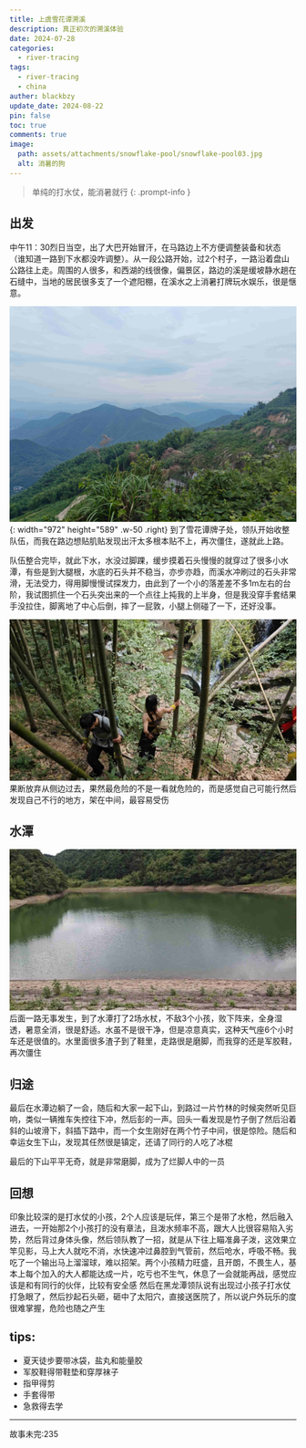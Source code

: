 ```yaml
---
title: 上虞雪花谭溯溪
description: 真正初次的溯溪体验
date: 2024-07-28
categories:
  - river-tracing
tags:
  - river-tracing
  - china
auther: blackbzy
update_date: 2024-08-22
pin: false
toc: true
comments: true
image:
  path: assets/attachments/snowflake-pool/snowflake-pool03.jpg
  alt: 消暑的狗
---
```


> 单纯的打水仗，能消暑就行
{: .prompt-info }

## 出发
中午11：30烈日当空，出了大巴开始冒汗，在马路边上不方便调整装备和状态（谁知道一路到下水都没咋调整）。从一段公路开始，过2个村子，一路沿着盘山公路往上走。周围的人很多，和西湖的线很像，偏景区，路边的溪是缓坡静水趟在石缝中，当地的居民很多支了一个遮阳棚，在溪水之上消暑打牌玩水娱乐，很是惬意。

![img](assets/attachments/fairy-canyon/fairy-canyon05.jpg){: width="972" height="589" .w-50 .right}
到了雪花谭牌子处，领队开始收整队伍，而我在路边想贴肌贴发现出汗太多根本贴不上，再次僵住，遂就此上路。

队伍整合完毕，就此下水，水没过脚踝，缓步摸着石头慢慢的就穿过了很多小水潭，有些是到大腿根，水底的石头并不稳当，亦步亦趋，而溪水冲刷过的石头非常滑，无法受力，得用脚慢慢试探发力，由此到了一个小的落差差不多1m左右的台阶，我试图抓住一个石头突出来的一个点往上扽我的上半身，但是我没穿手套结果手没拉住，脚离地了中心后倒，摔了一屁敦，小腿上侧碰了一下，还好没事。

![img](assets/attachments/fairy-canyon/fairy-canyon04.jpg)
果断放弃从侧边过去，果然最危险的不是一看就危险的，而是感觉自己可能行然后发现自己不行的地方，架在中间，最容易受伤

## 水潭
![img](assets/attachments/fairy-canyon/fairy-canyon02.jpg)
后面一路无事发生，到了水潭打了2场水杖，不敌3个小孩，败下阵来，全身湿透，暑意全消，很是舒适。水虽不是很干净，但是凉意真实，这种天气座6个小时车还是很值的。水里面很多渣子到了鞋里，走路很是磨脚，而我穿的还是军胶鞋，再次僵住

## 归途
最后在水潭边躺了一会，随后和大家一起下山，到路过一片竹林的时候突然听见巨响，类似一辆推车失控往下冲，然后彭的一声。回头一看发现是竹子倒了然后沿着斜的山坡滑下，斜插下路中，而一个女生刚好在两个竹子中间，很是惊险。随后和幸运女生下山，发现其任然很是镇定，还请了同行的人吃了冰棍

最后的下山平平无奇，就是非常磨脚，成为了烂脚人中的一员

## 回想
印象比较深的是打水仗的小孩，2个人应该是玩伴，第三个是带了水枪，然后融入进去，一开始那2个小孩打的没有章法，且泼水频率不高，跟大人比很容易陷入劣势，然后背过身体头像，然后领队教了一招，就是从下往上瞄准鼻子泼，这效果立竿见影，马上大人就吃不消，水快速冲过鼻腔到气管前，然后呛水，呼吸不畅。我吃了一个输出马上溜溜球，难以招架。两个小孩精力旺盛，且开朗，不畏生人，基本上每个加入的大人都能达成一片，吃亏也不生气，休息了一会就能再战，感觉应该是和有同行的伙伴，比较有安全感
然后在黑龙潭领队说有出现过小孩子打水仗打急眼了，然后抄起石头砸，砸中了太阳穴，直接送医院了，所以说户外玩乐的度很难掌握，危险也随之产生

## tips:
- 夏天徒步要带冰袋，盐丸和能量胶
- 军胶鞋得带鞋垫和穿厚袜子
- 指甲得剪
- 手套得带
- 急救得去学

---
故事未完:235